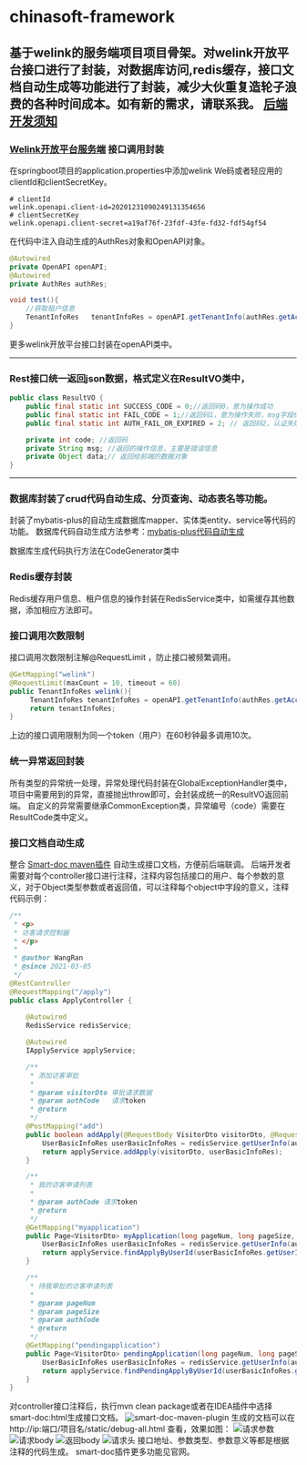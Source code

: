 # chinasoft-framework

基于welink的服务端项目项目骨架。对welink开放平台接口进行了封装，对数据库访问,redis缓存，接口文档自动生成等功能进行了封装，减少大伙重复造轮子浪费的各种时间成本。如有新的需求，请联系我。
[后端开发须知](http://192.168.11.111:8090/x/jgAF)
------
### [Welink开放平台服务端](https://open.welink.huaweicloud.com/docs/) 接口调用封装
在springboot项目的application.properties中添加welink We码或者轻应用的clientId和clientSecretKey。

```properties
# clientId
welink.openapi.client-id=20201231090249131354656
# clientSecretKey
welink.openapi.client-secret=a19af76f-23fdf-43fe-fd32-fdf54gf54

```
在代码中注入自动生成的AuthRes对象和OpenAPI对象。
```java
@Autowired
private OpenAPI openAPI;
@Autowired
private AuthRes authRes;

void test(){
    //获取租户信息
    TenantInfoRes   tenantInfoRes = openAPI.getTenantInfo(authRes.getAccess_token());
}
```
更多welink开放平台接口封装在openAPI类中。

-----
### Rest接口统一返回json数据，格式定义在ResultVO类中，
```java
public class ResultVO {
    public final static int SUCCESS_CODE = 0;//返回码0，意为操作成功
    public final static int FAIL_CODE = 1;//返回码1，意为操作失败，msg字段保存具体错误信息
    public final static int AUTH_FAIL_OR_EXPIRED = 2; // 返回码2，认证失败或者认证已过期

    private int code; //返回码
    private String msg; //返回的操作信息，主要是错误信息
    private Object data;// 返回给前端的数据对象
}
```
----
### 数据库封装了crud代码自动生成、分页查询、动态表名等功能。
封装了mybatis-plus的自动生成数据库mapper、实体类entity、service等代码的功能。
数据库代码自动生成方法参考：[mybatis-plus代码自动生成](https://mp.baomidou.com/guide/generator.html)

数据库生成代码执行方法在CodeGenerator类中
### Redis缓存封装
Redis缓存用户信息、租户信息的操作封装在RedisService类中，如需缓存其他数据，添加相应方法即可。
### 接口调用次数限制
接口调用次数限制注解@RequestLimit ，防止接口被频繁调用。
```java
@GetMapping("welink")
@RequestLimit(maxCount = 10, timeout = 60)
public TenantInfoRes welink(){
     TenantInfoRes tenantInfoRes = openAPI.getTenantInfo(authRes.getAccess_token());
     return tenantInfoRes;
}
```
上边的接口调用限制为同一个token（用户）在60秒钟最多调用10次。
### 统一异常返回封装
所有类型的异常统一处理，异常处理代码封装在GlobalExceptionHandler类中，项目中需要用到的异常，直接抛出throw即可，会封装成统一的ResultVO返回前端。
自定义的异常需要继承CommonException类，异常编号（code）需要在ResultCode类中定义。
### 接口文档自动生成
整合 [Smart-doc maven插件](https://gitee.com/smart-doc-team/smart-doc) 自动生成接口文档，方便前后端联调。
后端开发者需要对每个controller接口进行注释，注释内容包括接口的用户、每个参数的意义，对于Object类型参数或者返回值，可以注释每个object中字段的意义，注释代码示例：
```java
/**
 * <p>
 * 访客请求控制器
 * </p>
 *
 * @author WangRan
 * @since 2021-03-05
 */
@RestController
@RequestMapping("/apply")
public class ApplyController {
    
    @Autowired
    RedisService redisService;

    @Autowired
    IApplyService applyService;

    /**
     * 添加访客审批
     *
     * @param visitorDto 审批请求数据
     * @param authCode   请求token
     * @return
     */
    @PostMapping("add")
    public boolean addApply(@RequestBody VisitorDto visitorDto, @RequestHeader("authCode") String authCode) {
        UserBasicInfoRes userBasicInfoRes = redisService.getUserInfo(authCode);
        return applyService.addApply(visitorDto, userBasicInfoRes);
    }

    /**
     * 我的访客申请列表
     *
     * @param authCode 请求token
     * @return
     */
    @GetMapping("myapplication")
    public Page<VisitorDto> myApplication(long pageNum, long pageSize, @RequestHeader("authCode") String authCode) {
        UserBasicInfoRes userBasicInfoRes = redisService.getUserInfo(authCode);
        return applyService.findApplyByUserId(userBasicInfoRes.getUserId(), pageNum, pageSize);
    }

    /**
     * 待我审批的访客申请列表
     *
     * @param pageNum
     * @param pageSize
     * @param authCode
     * @return
     */
    @GetMapping("pendingapplication")
    public Page<VisitorDto> pendingApplication(long pageNum, long pageSize, @RequestHeader("authCode") String authCode) {
        UserBasicInfoRes userBasicInfoRes = redisService.getUserInfo(authCode);
        return applyService.findPendingApplyByUserId(userBasicInfoRes.getUserId(), pageNum, pageSize);
    }
}
```
对controller接口注释后，执行mvn clean package或者在IDEA插件中选择smart-doc:html生成接口文档。
![smart-doc-maven-plugin](https://raw.githubusercontent.com/shalousun/smart-doc-maven-plugin/master/images/idea.png)
生成的文档可以在 http://ip:端口/项目名/static/debug-all.html 查看，效果如图：
![请求参数](https://gitee.com/smart-doc-team/smart-doc/raw/master/screen/example.png)
![请求body](https://gitee.com/smart-doc-team/smart-doc/raw/master/screen/request-body.png)
![返回body](https://gitee.com/smart-doc-team/smart-doc/raw/master/screen/request-response.png)
![请求头](https://gitee.com/smart-doc-team/smart-doc/raw/master/screen/request-header.png)
接口地址、参数类型、参数意义等都是根据注释的代码生成。
smart-doc插件更多功能见官网。



